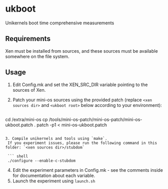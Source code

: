 # ukboot
Unikernels boot time comprehensive measurements

## Requirements
Xen must be installed from sources, and these sources must be available somewhere on the file system.

## Usage
1. Edit Config.mk and set the XEN_SRC_DIR variable pointing to the sources of Xen.
2. Patch your mini-os sources using the provided patch (replace `<xen sources dir>` and `<ukboot root>` below according to your environment):

   ``` shell
  cd <xen sources dir>/extra/mini-os
  cp <ukboot root>/tools/mini-os-patch/mini-os-patch/mini-os-ukboot.patch .
  patch -p1 < mini-os-ukboot.patch
  ```
 
3. Compile unikernels and tools using `make`.
   If you experiment issues, please run the following command in this folder: `<xen sources dir>/stubdom`

   ``` shell
   ./configure --enable-c-stubdom
   ```
   
4. Edit the experiment parameters in Config.mk - see the comments inside for documentation about each variable.
5. Launch the experiment using `launch.sh`
